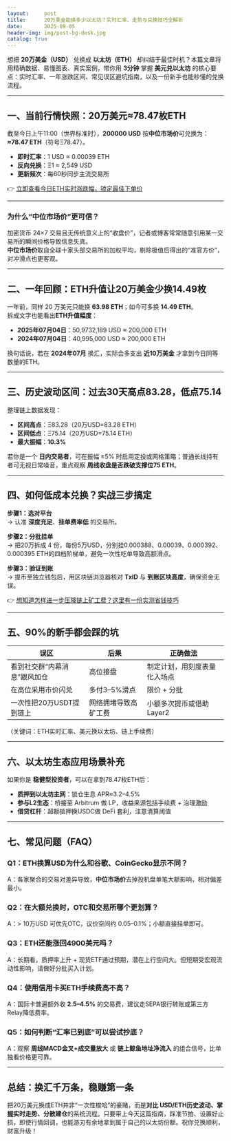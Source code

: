 ```yaml
---
layout:     post
title:      20万美金能换多少以太坊？实时汇率、走势与兑换技巧全解析
date:       2025-09-05
header-img: img/post-bg-desk.jpg
catalog: true
---
```


想把 **20万美金（USD）** 兑换成 **以太坊（ETH）** 却纠结于最佳时机？本篇文章将用精确数据、易懂图表、真实案例，带你用 **3分钟** 掌握 **美元兑以太坊** 的核心要点：实时汇率、一年涨跌区间、常见误区避坑指南，以及一份新手也能秒懂的兑换流程。

---

## 一、当前行情快照：20万美元≈78.47枚ETH

截至今日上午11:00（世界标准时），**200000 USD** 按**中位市场价**可兑换为：  
**≈78.47 ETH**（符号Ξ78.47）。  

- **即时汇率**：1 USD ≈ 0.00039 ETH  
- **反向兑换**：Ξ1 ≈ 2,549 USD  
- **更新频次**：每60秒同步主流交易所

👉 [立即查看今日ETH实时涨跌幅，锁定最佳下单价](https://okxdog.com/)

---

### 为什么“中位市场价”更可信？
加密货币 24×7 交易且无传统意义上的“收盘价”，记者或博客常常随意引用某一交易所的瞬间价格导致信息失真。  
**中位市场价**取自全球十家头部交易所的加权平均，剔除极值后得出的“准官方价”，对冲滑点也更客观。

---

## 二、一年回顾：ETH升值让20万美金少换14.49枚

一年前，同样 20 万美元只能换 **63.98 ETH**；如今可多换 **14.49 ETH**。  
拆成文字也能看出**ETH升值幅度**：  

- **2025年07月04日**：50,9732,189 USD ≈ 200,000 ETH  
- **2024年07月04日**：40,995,000 USD ≈ 200,000 ETH  

换句话说，若在 **2024年07月** 换汇，实际会多支出 **近10万美金** 才拿到今日同等数量的ETH。

---

## 三、历史波动区间：过去30天高点83.28，低点75.14

整理链上数据发现：  
- **区间高点**：Ξ83.28（20万USD=83.28 ETH）  
- **区间低点**：Ξ75.14（20万USD=75.14 ETH）  
- **最大振幅**：**10.3%**

若你是一个 **日内交易者**，可在振幅 ≥5% 时启用定投或网格策略；普通长线持有者可无视日常噪音，重点观察 **周线收盘是否跌破支撑位75 ETH**。

---

## 四、如何低成本兑换？实战三步搞定

**步骤1：选对平台**  
→ 认准 **深度充足**、**挂单费率低** 的交易所。  

**步骤2：分批挂单**  
→ 把20万拆成 4 份，每份5万USD，分别挂0.000388、0.00039、0.000392、0.000395 ETH的四档阶梯单，避免一次性吃单导致高额滑点。  

**步骤3：验证到账**  
→ 提币至独立钱包后，用区块链浏览器核对 **TxID** 与 **到账区块高度**，确保资金无误。

👉 [想知道怎样进一步压降链上矿工费？这里有一份实测省钱技巧](https://okxdog.com/)

---

## 五、90%的新手都会踩的坑

| 误区 | 后果 | 正确做法 |
| --- | --- | --- |
| 看到社交群“内幕消息”跟风加仓 | 高位接盘 | 制定计划，用刻度表量化入场点 |
| 在高位采用市价闪兑 | 多付3–5%滑点 | 限价 + 分批 |
| 一次性把20万USDT提到链上 | 网络拥堵导致高矿工费 | 小额多次提币或借助Layer2 |

（关键词：ETH实时汇率、美元换以太坊、链上手续费）

---

## 六、以太坊生态应用场景补充

如果你是 **稳健型投资者**，可以在拿到78.47枚ETH后：

- **质押到以太坊主网**：锁仓生息 APR≈3.2–4.5%  
- **参与L2生态**：桥接至 Arbitrum 做 LP，收益来源包括手续费 + 治理激励  
- **借贷杠杆**：超额抵押换USDC做 DeFi 套利，注意清算阈值

---

## 七、常见问题（FAQ）

### Q1：ETH换算USD为什么和谷歌、CoinGecko显示不同？
A：各家聚合的交易对差异导致，**中位市场价**去掉投机盘单笔大额影响，相对偏差最小。

### Q2：在大额兑换时，OTC和交易所哪个更划算？
A：> 10万USD 可优先OTC，议价空间约 0.05–0.1%；小额直接挂单即可。

### Q3：ETH还能涨回4900美元吗？
A：长期看，质押率上升 + 现货ETF通过预期，潜在上行空间大。但短期受宏观流动性影响，请做好分批买入计划。

### Q4：使用信用卡买ETH手续费高不高？
A：国际卡普遍额外收 **2.5–4.5%** 的交易费，建议走SEPA银行转账或第三方Relay降低费率。

### Q5：如何判断“汇率已到底”可以尝试抄底？
A：观察 **周线MACD金叉+成交量放大** 或 **链上鲸鱼地址净流入** 的组合信号，比单独看价格更可靠。

---

## 总结：换汇千万条，稳赚第一条

把20万美元换成ETH并非“一次性梭哈”的豪赌，而是**对比 USD/ETH历史波动、掌握实时走势、分散建仓**的系统流程。只要带上今天这篇指南，踩准节拍、设置好止损，即使行情回调，也能游刃有余地拿到属于自己的以太坊份额。祝你兑换顺利，财富升级！